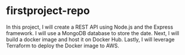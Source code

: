 # firstproject-repo
In this project, I will create a REST API using Node.js and the Express framework. I will use a MongoDB database to store the date. Next, I will build a docker image and host it on Docker Hub. Lastly, I will leverage Terraform to deploy the Docker image to AWS.
